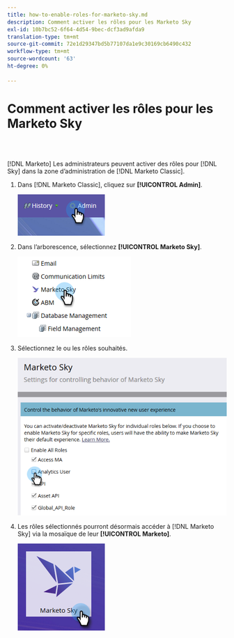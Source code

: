 ```yaml
---
title: how-to-enable-roles-for-marketo-sky.md
description: Comment activer les rôles pour les Marketo Sky
exl-id: 10b7bc52-6f64-4d54-9bec-dcf3ad9afda9
translation-type: tm+mt
source-git-commit: 72e1d29347bd5b77107da1e9c30169cb6490c432
workflow-type: tm+mt
source-wordcount: '63'
ht-degree: 0%

---
```


# Comment activer les rôles pour les Marketo Sky

<br> 

[!DNL Marketo] Les administrateurs peuvent activer des rôles pour  [!DNL Sky] dans la   zone d’administration de  [!DNL Marketo Classic].

1. Dans [!DNL Marketo Classic], cliquez sur **[!UICONTROL Admin]**.

   ![Image un](/help/sky/assets/home/how-to-enable-roles-for-marketo-sky/how-to-enable-roles-for-marketo-sky-1.png)

1. Dans l’arborescence, sélectionnez **[!UICONTROL Marketo Sky]**.

   ![Image 2](/help/sky/assets/home/how-to-enable-roles-for-marketo-sky/how-to-enable-roles-for-marketo-sky-2.png)

1. Sélectionnez le ou les rôles souhaités.

   ![Image trois](/help/sky/assets/home/how-to-enable-roles-for-marketo-sky/how-to-enable-roles-for-marketo-sky-3.png)

1. Les rôles sélectionnés pourront désormais accéder à [!DNL Marketo Sky] via la mosaïque de leur **[!UICONTROL Marketo]**.

   ![Image 4](/help/sky/assets/home/how-to-enable-roles-for-marketo-sky/how-to-enable-roles-for-marketo-sky-4.png)
